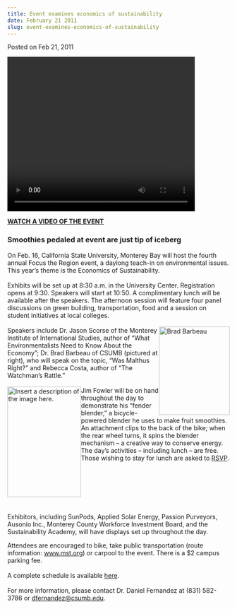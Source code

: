 ```yaml
---
title: Event examines economics of sustainability
date: February 21 2011
slug: event-examines-economics-of-sustainability
---
```


 



<span class="date">Posted on Feb 21, 2011    </span>
<div class="eminline-wrapper">
<div class="emvideo emvideo-video emvideo-youtube">
<div class="emfield-emvideo emfield-emvideo-youtube">
<div id="emvideo-youtube-flash-wrapper-1">
<!--<object type="application/x-shockwave-flash" height="350" width="425" data="https://www.youtube.com/v/hdaAeTts9tI&amp;rel=0&amp;enablejsapi=1&amp;playerapiid=ytplayer&amp;fs=1" id="emvideo-youtube-flash-1">
          <param name="movie" value="https://www.youtube.com/v/hdaAeTts9tI&amp;rel=0&amp;enablejsapi=1&amp;playerapiid=ytplayer&amp;fs=1" />
          <param name="allowScriptAccess" value="sameDomain"/>
          <param name="quality" value="best"/>
          <param name="allowFullScreen" value="true"/>
          <param name="bgcolor" value="#FFFFFF"/>
          <param name="scale" value="noScale"/>
          <param name="salign" value="TL"/>
          <param name="FlashVars" value="playerMode=embedded" />
          <param name="wmode" value="transparent" />
        </object>-->
<video controls="" width="425" height="350">
<source src="https://r10---sn-o097zne6.googlevideo.com/videoplayback?pl=23&amp;mv=m&amp;signature=78C6C2D7B70A82B0EBC2AA36AFEDB2AAAD5A7728.A9A8E19BC0641DA87BB208DE400F42148FD2F2A5&amp;ms=au&amp;ratebypass=yes&amp;id=o-APRQohTL5m_EAXBBprKfOme-kZtbLfeTkTFNU3f8roKA&amp;fexp=900718,907263,916104,923368,927622,929821,930676,936121,9406392,941004,943917,947225,948124,952302,952605,952901,955301,957103,957105,957201,959701&amp;source=youtube&amp;sver=3&amp;expire=1422349271&amp;dur=63.854&amp;mt=1422327633&amp;key=yt5&amp;ip=198.189.249.65&amp;upn=fYhZli0Y1ME&amp;sparams=dur,id,initcwndbps,ip,ipbits,itag,mm,ms,mv,pl,ratebypass,source,upn,expire&amp;itag=18&amp;mm=31&amp;ipbits=0&amp;initcwndbps=4058750&amp;name=hdaAeTts9tI" type="video/mp4"/></video></div>
</div>
</div>
</div>
<p><a href="https://www.youtube.com/watch?v=hdaAeTts9tI" rel="nofollow"><strong>WATCH</strong> <strong>A VIDEO OF THE
EVENT</strong></a></p>
<h3>Smoothies pedaled at event are just tip of iceberg</h3>
<p>On Feb. 16, California State University, Monterey Bay will host
the fourth annual Focus the Region event, a daylong teach-in on
environmental issues. This year&#x2019;s theme is the Economics of
Sustainability.<br>
<br>
Exhibits will be set up at 8:30 a.m. in the University Center.
Registration opens at 9:30. Speakers will start at 10:50. A
complimentary lunch will be available after the speakers. The
afternoon session will feature four panel discussions on green
building, transportation, food and a session on student initiatives
at local colleges.<br>
<br>
<img alt="Brad Barbeau" src="https://news.csumb.edu/sites/default/files/65/attachments/news/images/brad_barbeau.jpg" style="width:160px; height:200px; float:right">Speakers include
Dr. Jason Scorse of the Monterey Institute of International
Studies, author of &#x201C;What Environmentalists Need to Know About the
Economy&#x201D;; Dr. Brad Barbeau of CSUMB (pictured at right), who will
speak on the topic, &#x201C;Was Malthus Right?&#x201D; and Rebecca Costa, author
of &#x201C;The Watchman&#x2019;s Rattle.&#x201D;<br>
<br>
<img alt="Insert a description of the image here." src="https://news.csumb.edu/sites/default/files/65/attachments/news/images/watchmans_rattle.jpg" style="height:250px; width:167px; float:left">Jim Fowler will be
on hand throughout the day to demonstrate his &#x201C;fender blender,&#x201D; a
bicycle-powered blender he uses to make fruit smoothies. An
attachment clips to the back of the bike; when the rear wheel
turns, it spins the blender mechanism &#x2013; a creative way to conserve
energy.<br>
The day&#x2019;s activities &#x2013; including lunch &#x2013; are free. Those wishing to
stay for lunch are asked to <a href="https://rsvp.csumb.edu" rel="nofollow">RSVP</a>.</br></img></br></br></img></br></br></br></br></p>
<p>Exhibitors, including SunPods, Applied Solar Energy, Passion
Purveyors, Ausonio Inc., Monterey County Workforce Investment
Board, and the Sustainability Academy, will have displays set up
throughout the day.</p>
<p>Attendees are encouraged to bike, take public transportation
(route information: <a href="https://www.mst.org" title="www.mst.org">www.mst.org</a>) or carpool to the event. There is a
$2 campus parking fee.<br>
<br>
A complete schedule is available <a href="https://ideals.csumb.edu/focus-region-2011" rel="nofollow">here</a>.<br>
<br>
For more information, please contact Dr. Daniel Fernandez at (831)
582-3786 or <a href="mailto:dfernandez@csumb.edu">dfernandez@csumb.edu</a>.</br></br></br></br></p>
<p><br>
&#xA0;</br></p>





 

